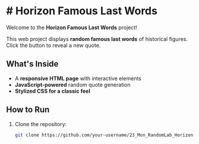 # # Horizon Famous Last Words

Welcome to the **Horizon Famous Last Words** project!

This web project displays **random famous last words** of historical figures. Click the button to reveal a new quote.

## What's Inside
- A **responsive HTML page** with interactive elements
- **JavaScript-powered** random quote generation
- **Stylized CSS for a classic feel**

## How to Run

1. Clone the repository:
   ```bash
   git clone https://github.com/your-username/23_Mon_RandomLab_Horizon.git
